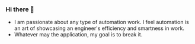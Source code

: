 ### Hi there 👋
* I am passionate about any type of automation work. I feel automation is an art of showcasing an engineer's efficiency and smartness in work.
* Whatever may the application, my goal is to break it.
